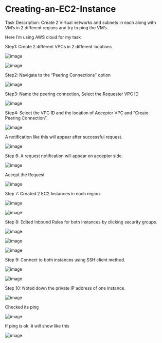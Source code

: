 # Creating-an-EC2-Instance

Task Description: Create 2 Virtual networks and subnets in each along with VM’s in 2 different regions and try to ping the VM’s.

Here I’m using AWS cloud for my task

Step1: Create 2 different VPCs in 2 different locations

![image](https://github.com/phaneendrakatakam/Creating-an-EC2-Instance/assets/145963393/64c8ac36-eaa2-490d-a7a7-fa6b5d20f72c)

![image](https://github.com/phaneendrakatakam/Creating-an-EC2-Instance/assets/145963393/74e574e2-96c2-4a63-8316-cb5130fd1e58)

Step2: Navigate to the “Peering Connections” option 

![image](https://github.com/phaneendrakatakam/Creating-an-EC2-Instance/assets/145963393/2f9788e8-ae85-457d-8af2-c808a673ecba)

Step3: Name the peering connection, Select the Requester VPC ID

![image](https://github.com/phaneendrakatakam/Creating-an-EC2-Instance/assets/145963393/05c9c0d9-c25b-4d24-b7c2-473c31cf4375)

Step4: Select the VPC ID and the location of Acceptor VPC and “Create Peering Connection”.

![image](https://github.com/phaneendrakatakam/Creating-an-EC2-Instance/assets/145963393/41dfb5b8-0c7a-4074-ae9a-730792fcc162)

A notification like this will appear after successful request.

![image](https://github.com/phaneendrakatakam/Creating-an-EC2-Instance/assets/145963393/e0651c1e-2d8f-42d5-b8a3-d7548d0d848f)

Step 6: A request notification will appear on acceptor side.

![image](https://github.com/phaneendrakatakam/Creating-an-EC2-Instance/assets/145963393/2e1e79b6-c94c-4536-aaf6-e5e0489229b8)

Accept the Request

![image](https://github.com/phaneendrakatakam/Creating-an-EC2-Instance/assets/145963393/afae9bf4-ec20-4efa-b097-5bf105b41d19)

Step 7: Created 2 EC2 Instances in each region.

![image](https://github.com/phaneendrakatakam/Creating-an-EC2-Instance/assets/145963393/91e7e937-2ba9-42b0-a438-9380d140d9f8)

![image](https://github.com/phaneendrakatakam/Creating-an-EC2-Instance/assets/145963393/35a135a7-ed4f-4d90-b0be-ac538b322b4c)

Step 8: Edited Inbound Rules for both instances by clicking security groups.

![image](https://github.com/phaneendrakatakam/Creating-an-EC2-Instance/assets/145963393/ca476e88-61e1-4086-b377-e8596c95f474)

![image](https://github.com/phaneendrakatakam/Creating-an-EC2-Instance/assets/145963393/8b90476a-3ad5-4125-879e-45882f068bd5)

![image](https://github.com/phaneendrakatakam/Creating-an-EC2-Instance/assets/145963393/9812e934-beb5-4fc4-b50f-8e7a135b53cb)

Step 9: Connect to both instances using SSH client method.

![image](https://github.com/phaneendrakatakam/Creating-an-EC2-Instance/assets/145963393/d32d0e58-cf5c-4184-a138-53607ae77bd5)

![image](https://github.com/phaneendrakatakam/Creating-an-EC2-Instance/assets/145963393/7c30b326-971a-44fd-b527-e7d3a67d07e7)

Step 10: Noted down the private IP address of one instance.

![image](https://github.com/phaneendrakatakam/Creating-an-EC2-Instance/assets/145963393/35a58279-241a-4330-a2aa-919db4e2895f)

Checked its ping

![image](https://github.com/phaneendrakatakam/Creating-an-EC2-Instance/assets/145963393/728ae8b8-bb8b-4b9f-a53b-a72f4dad0f5f)

If ping is ok, it will show like this

![image](https://github.com/phaneendrakatakam/Creating-an-EC2-Instance/assets/145963393/5c831edd-fcaf-4053-ab5c-9f08296308da)
